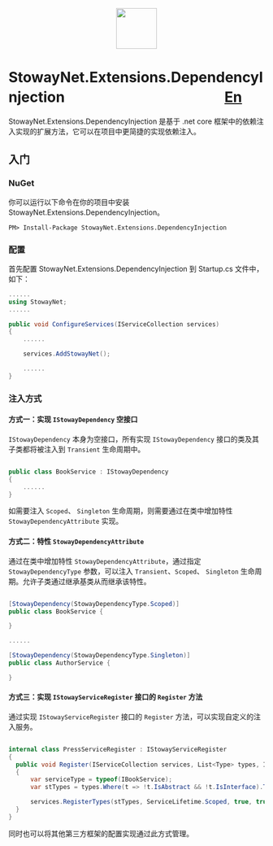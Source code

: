 <p align="center">
  <img height="80" src="https://s.gravatar.com/avatar/6275a0046443d6fb33421b52e503bc3e?s=140">
</p>

# StowayNet.Extensions.DependencyInjection 　　　　　　　　　　　[En](https://github.com/stoway/StowayNet.Extensions.DependencyInjection/blob/master/README.en-us.md)
 StowayNet.Extensions.DependencyInjection 是基于 .net core 框架中的依赖注入实现的扩展方法，它可以在项目中更简捷的实现依赖注入。

## 入门
### NuGet 

你可以运行以下命令在你的项目中安装 StowayNet.Extensions.DependencyInjection。

```
PM> Install-Package StowayNet.Extensions.DependencyInjection
```

### 配置

首先配置 StowayNet.Extensions.DependencyInjection 到 Startup.cs 文件中，如下：
```c#
......
using StowayNet;
......

public void ConfigureServices(IServiceCollection services)
{
    ......

    services.AddStowayNet();

    ......
}

```

### 注入方式

#### 方式一：实现 `IStowayDependency` 空接口 

`IStowayDependency` 本身为空接口，所有实现 `IStowayDependency` 接口的类及其子类都将被注入到 `Transient` 生命周期中。

```c#

public class BookService : IStowayDependency
{
    ......
}

```
如需要注入 `Scoped`、 `Singleton` 生命周期，则需要通过在类中增加特性 `StowayDependencyAttribute` 实现。

#### 方式二：特性 `StowayDependencyAttribute`

通过在类中增加特性 `StowayDependencyAttribute`，通过指定 `StowayDependencyType` 参数，可以注入 `Transient`、`Scoped`、 `Singleton` 生命周期。允许子类通过继承基类从而继承该特性。

```c#

[StowayDependency(StowayDependencyType.Scoped)]
public class BookService {

}

......

[StowayDependency(StowayDependencyType.Singleton)]
public class AuthorService {

}

```

#### 方式三：实现 `IStowayServiceRegister` 接口的 `Register` 方法

通过实现 `IStowayServiceRegister` 接口的 `Register` 方法，可以实现自定义的注入服务。

```c#

internal class PressServiceRegister : IStowayServiceRegister
{
  public void Register(IServiceCollection services, List<Type> types, IConfiguration configuration)
  {
      var serviceType = typeof(IBookService);
      var stTypes = types.Where(t => !t.IsAbstract && !t.IsInterface).ToList();

      services.RegisterTypes(stTypes, ServiceLifetime.Scoped, true, true);
  }
}

```

同时也可以将其他第三方框架的配置实现通过此方式管理。
